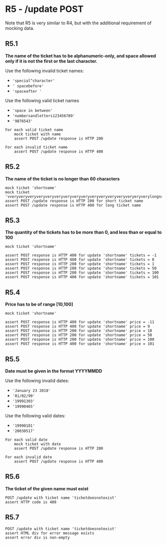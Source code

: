 # R5 -  /update POST

Note that R5 is very similar to R4,
but with the additional requirement
of mocking data.

## R5.1

**The name of the ticket has to be alphanumeric-only,
and space allowed only if it is not the first or the last character.**

Use the following invalid ticket names:

- `'special^character'`
- `' spacebefore'`
- `'spaceafter '`

Use the following valid ticket names

- `'space in between'`
- `'numbersandletters123456789'`
- `'9876543'`

```
For each valid ticket name
	mock ticket with name
	assert POST /update response is HTTP 200

For each invalid ticket name
	assert POST /update response is HTTP 400
```

## R5.2

**The name of the ticket is no longer than 60 characters**

```
mock ticket 'shortname'
mock ticket 'vveryveryveryveryveryveryveryveryveryveryveryveryveryveryeryverylongname'
assert POST /update response is HTTP 200 for short ticket name
assert POST /update response is HTTP 400 for long ticket name
```

## R5.3

**The quantity of the tickets has to be more than 0,
and less than or equal to 100**

```
mock ticket 'shortname'

assert POST response is HTTP 400 for update 'shortname' tickets = -1
assert POST response is HTTP 400 for update 'shortname' tickets = 0
assert POST response is HTTP 200 for update 'shortname' tickets = 1
assert POST response is HTTP 200 for update 'shortname' tickets = 50
assert POST response is HTTP 200 for update 'shortname' tickets = 100
assert POST response is HTTP 400 for update 'shortname' tickets = 101
```

## R5.4

**Price has to be of range [10,100]**

```
mock ticket 'shortname'

assert POST response is HTTP 400 for update 'shortname' price = -11
assert POST response is HTTP 400 for update 'shortname' price = 9
assert POST response is HTTP 200 for update 'shortname' price = 10
assert POST response is HTTP 200 for update 'shortname' price = 50
assert POST response is HTTP 200 for update 'shortname' price = 100
assert POST response is HTTP 400 for update 'shortname' price = 101
```

## R5.5

**Date must be given in the format YYYYMMDD**

Use the following invalid dates:

- `'January 23 2018'`
- `'01/02/99'`
- `'19991303'`
- `'19990465'`

Use the following valid dates:

- `'19990101'`
- `'20030517'`

```
For each valid date
	mock ticket with date
	assert POST /update response is HTTP 200

For each invalid date
	assert POST /update response is HTTP 400
```

## R5.6

**The ticket of the given name must exist**

```
POST /update with ticket name 'ticketdoesnotexist'
assert HTTP code is 400
```

## R5.7

```
POST /update with ticket name 'ticketdoesnotexist'
assert HTML div for error message exists
assert error div is non-empty
```
